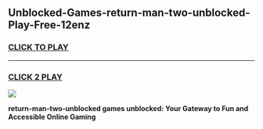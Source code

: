 
## Unblocked-Games-return-man-two-unblocked-Play-Free-12enz
<h3>
<a href="https://premium76.site?title=return-man-two-unblocked&ref=20M">CLICK TO PLAY</a></h3>
<hr>

<h3>
<a href="https://premium76.site?title=return-man-two-unblocked&ref=20M">CLICK 2 PLAY</a>
  
</h3>

<a href="https://premium76.site?title=return-man-two-unblocked&ref=19M"><img src="https://clearcache.store/games.png"></a>


**return-man-two-unblocked games unblocked: Your Gateway to Fun and Accessible Online Gaming**
